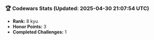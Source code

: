 ### 🏆 Codewars Stats (Updated: 2025-04-30 21:07:54 UTC)

- **Rank:** 8 kyu
- **Honor Points:** 3
- **Completed Challenges:** 1
